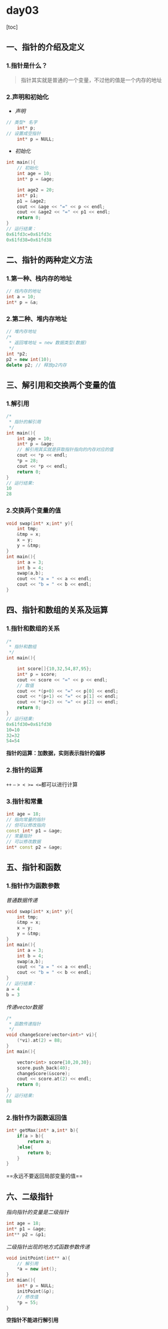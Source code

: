 # day03

[toc]

## 一、指针的介绍及定义

### 1.指针是什么？

> 指针其实就是普通的一个变量，不过他的值是一个内存的地址

### 2.声明和初始化

+ *声明*

```cpp
// 类型* 名字
    int* p;
// 设置成空指针
	int* p = NULL;
```

+ *初始化*

```cpp
int main(){
    // 初始化
    int age = 10;
    int* p = &age;

    int age2 = 20;
    int* p1;
    p1 = &age2;
    cout << &age << "=" << p << endl;
    cout << &age2 << "=" << p1 << endl;
    return 0;
}
// 运行结果：
0x61fd3c=0x61fd3c
0x61fd38=0x61fd38
```

## 二、指针的两种定义方法

### 1.第一种、栈内存的地址

```cpp
// 栈内存的地址
int a = 10;
int* p = &a;
```

### 2.第二种、堆内存地址

```cpp
// 堆内存地址
/*
 * 返回堆地址 = new 数据类型(数据)
 */
int *p2;
p2 = new int(10);
delete p2; // 释放p2内存
```

## 三、解引用和交换两个变量的值

### 1.解引用

```cpp
/*
 * 指针的解引用
 */
int main(){
    int age = 10;
    int* p = &age;
    // 解引用其实就是获取指针指向的内存对应的值
    cout << *p << endl;
    *p = 28;
    cout << *p << endl;
    return 0;
}
// 运行结果:
10
28
```

### 2.交换两个变量的值

```cpp
void swap(int* x;int* y){
    int tmp;
    &tmp = x;
    x = y;
    y = &tmp;
}
int main(){
    int a = 3;
    int b = 4;
    swap(a,b);
    cout << "a = " << a << endl;
    cout << "b = " << b << endl;
}
```

## 四、指针和数组的关系及运算

### 1.指针和数组的关系

```cpp
/*
 * 指针和数组
 */
int main(){

    int score[]{10,32,54,87,95};
    int* p = score;
    cout << score << "=" << p << endl;
    // 取值
    cout << *(p+0) << "=" << p[0] << endl;
    cout << *(p+1) << "=" << p[1] << endl;
    cout << *(p+2) << "=" << p[2] << endl;
    return 0;
}
// 运行结果:
0x61fd30=0x61fd30
10=10
32=32
54=54
```

**指针的运算：加数据，实则表示指针的偏移**

### 2.指针的运算

`++` `–` `> < >= <=`都可以进行计算

### 3.指针和常量

```cpp
int age = 18;
// 指向常量的指针
// 但可以修改指向
const int* p1 = &age;
// 常量指针
// 可以修改数据
int* const p2 = &age;
```

## 五、指针和函数

### 1.指针作为函数参数

*普通数据传递*

```cpp
void swap(int* x;int* y){
    int tmp;
    &tmp = x;
    x = y;
    y = &tmp;
}
int main(){
    int a = 3;
    int b = 4;
    swap(a,b);
    cout << "a = " << a << endl;
    cout << "b = " << b << endl;
}
// 运行结果：
a = 4
b = 3
```

*传递vector数据*

```cpp
/*
 * 函数传递指针
 */
void changeScore(vector<int>* vi){
    (*vi).at(2) = 88;
}
int main(){

    vector<int> score{10,20,30};
    score.push_back(40);
    changeScore(&score);
    cout << score.at(2) << endl;
    return 0;
}
// 运行结果:
88
```

### 2.指针作为函数返回值

```cpp
int* getMax(int* a,int* b){
    if(a > b){
        return a;
    }else{
        return b;
    }
}
```

==永远不要返回局部变量的值==

## 六、二级指针

*指向指针的变量是二级指针*

```cpp
int age = 18;
int* p1 = &age;
int** p2 = &p1;
```

*二级指针出现的地方式函数参数传递*

```cpp
void initPoint(int** a){
    // 解引用
    *a = new int();
} 
int mian(){
    int* p = NULL;
    initPoint(&p);
	// 修改值
	*p = 55;
}
```

**空指针不能进行解引用**
